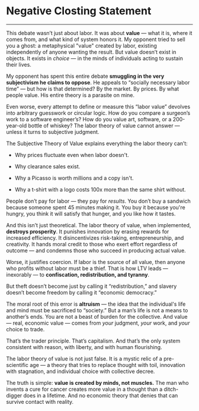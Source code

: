 # Negative Closting Statement

---

This debate wasn’t just about labor. It was about **value** — what it is, where it comes from, and what kind of system honors it. My opponent tried to sell you a ghost: a metaphysical "value" created by labor, existing independently of anyone wanting the result. But value doesn’t exist in objects. It exists in *choice* — in the minds of individuals acting to sustain their lives.

My opponent has spent this entire debate **smuggling in the very subjectivism he claims to oppose**. He appeals to “socially necessary labor time” — but how is that determined? By the market. By prices. By what people value. His entire theory is a parasite on mine.

Even worse, every attempt to define or measure this “labor value” devolves into arbitrary guesswork or circular logic. How do you compare a surgeon’s work to a software engineer’s? How do you value art, software, or a 200-year-old bottle of whiskey? The labor theory of value cannot answer — unless it turns to subjective judgment.

The Subjective Theory of Value explains everything the labor theory can’t:

- Why prices fluctuate even when labor doesn't.

- Why clearance sales exist.

- Why a Picasso is worth millions and a copy isn't.

- Why a t-shirt with a logo costs 100x more than the same shirt without.

People don’t pay for labor — they pay for *results*. You don’t buy a sandwich because someone spent 45 minutes making it. You buy it because you're hungry, you think it will satisfy that hunger, and you like how it tastes.

And this isn’t just theoretical. The labor theory of value, when implemented, **destroys prosperity**. It punishes innovation by erasing rewards for increased efficiency. It disincentivizes risk-taking, entrepreneurship, and creativity. It hands moral credit to those who exert effort regardless of outcome — and condemns those who succeed in producing actual value.

Worse, it justifies coercion. If labor is the source of all value, then anyone who profits without labor must be a thief. That is how LTV leads — inexorably — to **confiscation, redistribution, and tyranny**.

But theft doesn’t become just by calling it “redistribution,” and slavery doesn’t become freedom by calling it “economic democracy.”

The moral root of this error is **altruism** — the idea that the individual's life and mind must be sacrificed to “society.” But a man’s life is not a means to another’s ends. You are not a beast of burden for the collective. And value — real, economic value — comes from *your* judgment, *your* work, and *your* choice to trade.

That’s the trader principle. That’s capitalism. And that’s the only system consistent with reason, with liberty, and with human flourishing.

The labor theory of value is not just false. It is a mystic relic of a pre-scientific age — a theory that tries to replace thought with toil, innovation with stagnation, and individual choice with collective decree.

The truth is simple: **value is created by minds, not muscles.** The man who invents a cure for cancer creates more value in a thought than a ditch-digger does in a lifetime. And no economic theory that denies that can survive contact with reality.

